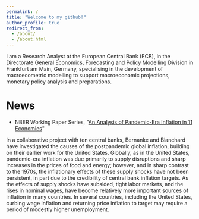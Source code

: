 ```yaml
---
permalink: /
title: "Welcome to my github!"
author_profile: true
redirect_from: 
  - /about/
  - /about.html
---
```


I am a Research Analyst at the European Central Bank (ECB), in the Directorate General Economics, Forecasting and Policy Modelling Division in Frankfurt am Main, Germany, specialising in the development of macroecometric modelling to support macroeconomic projections, monetary policy analysis and preparations.

News
======
* NBER Working Paper Series, "[An Analysis of Pandemic-Era Inflation in 11 Economies](https://www.nber.org/system/files/working_papers/w32532/w32532.pdf)"

In a collaborative project with ten central banks, Bernanke and Blanchard have investigated the causes of the postpandemic global inflation, building on their earlier work for the United States. Globally, as in the United States, pandemic-era inflation was due primarily to supply disruptions and sharp increases in the prices of food and energy; however, and in sharp contrast to the 1970s, the inflationary effects of these supply shocks have not been persistent, in part due to the credibility of central bank inflation targets. As the effects of supply shocks have subsided, tight labor markets, and the rises in nominal wages, have become relatively more important sources of inflation in many countries. In several countries, including the United States, curbing wage inflation and returning price inflation to target may require a period of modestly higher unemployment.
